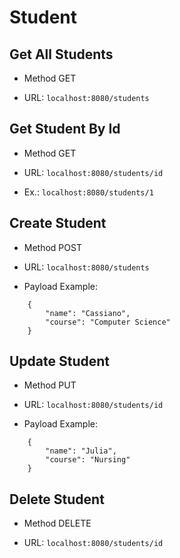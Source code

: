 # Student


## Get All Students

* Method GET

* URL: `localhost:8080/students`

## Get Student By Id

* Method GET

* URL: `localhost:8080/students/id`
* Ex.: `localhost:8080/students/1`

## Create Student

* Method POST

* URL: `localhost:8080/students`

* Payload Example: 
```
    {
        "name": "Cassiano",
        "course": "Computer Science"
    }

```

## Update Student

* Method PUT

* URL: `localhost:8080/students/id`

* Payload Example: 
```
    {
        "name": "Julia",
        "course": "Nursing"
    }

```

## Delete Student

* Method DELETE

* URL: `localhost:8080/students/id`
